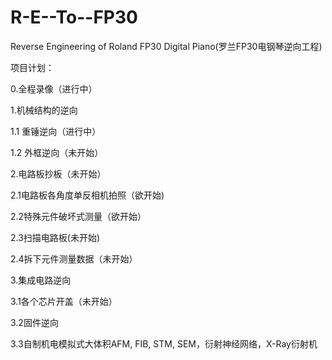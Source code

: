 # R-E--To--FP30
Reverse Engineering of Roland FP30 Digital Piano(罗兰FP30电钢琴逆向工程)

项目计划：

0.全程录像（进行中）

1.机械结构的逆向

1.1 重锤逆向（进行中）

1.2 外框逆向（未开始）

2.电路板抄板（未开始）

2.1电路板各角度单反相机拍照（欲开始)

2.2特殊元件破坏式测量（欲开始）

2.3扫描电路板(未开始)

2.4拆下元件测量数据（未开始）

3.集成电路逆向

3.1各个芯片开盖（未开始）

3.2固件逆向

3.3自制机电模拟式大体积AFM, FIB, STM, SEM，衍射神经网络，X-Ray衍射机
